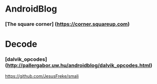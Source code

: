 # AndroidBlog
### [The square corner] (https://corner.squareup.com)

# Decode
### [dalvik_opcodes] (http://pallergabor.uw.hu/androidblog/dalvik_opcodes.html)
https://github.com/JesusFreke/smali
